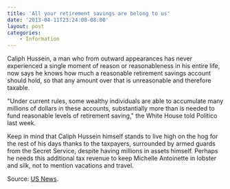 ```yaml
---
title: 'All your retirement savings are belong to us'
date: '2013-04-11T23:24:08-08:00'
layout: post
categories:
    - Information
---
```


Caliph Hussein, a man who from outward appearances has never experienced a single moment of reason or reasonableness in his entire life, now says he knows how much a reasonable retirement savings account should hold, so that any amount over that is unreasonable and therefore taxable.  
  
"Under current rules, some wealthy individuals are able to accumulate many millions of dollars in these accounts, substantially more than is needed to fund reasonable levels of retirement saving," the White House told Politico last week.

Keep in mind that Caliph Hussein himself stands to live high on the hog for the rest of his days thanks to the taxpayers, surrounded by armed guards from the Secret Service, despite having millions in assets himself. Perhaps he needs this additional tax revenue to keep Michelle Antoinette in lobster and silk, not to mention vacations and travel.

Source: [US News](https://www.usnews.com/news/articles/2013/04/10/obama-budget-proposes-cap-on-retirement-saving).